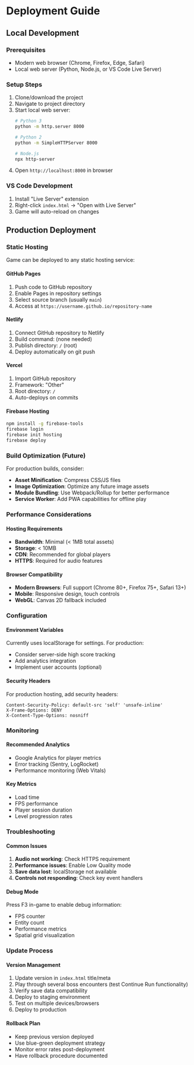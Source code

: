 # Deployment Guide

## Local Development

### Prerequisites
- Modern web browser (Chrome, Firefox, Edge, Safari)
- Local web server (Python, Node.js, or VS Code Live Server)

### Setup Steps
1. Clone/download the project
2. Navigate to project directory
3. Start local web server:
   ```bash
   # Python 3
   python -m http.server 8000
   
   # Python 2
   python -m SimpleHTTPServer 8000
   
   # Node.js
   npx http-server
   ```
4. Open `http://localhost:8000` in browser

### VS Code Development
1. Install "Live Server" extension
2. Right-click `index.html` → "Open with Live Server"
3. Game will auto-reload on changes

## Production Deployment

### Static Hosting
Game can be deployed to any static hosting service:

#### GitHub Pages
1. Push code to GitHub repository
2. Enable Pages in repository settings
3. Select source branch (usually `main`)
4. Access at `https://username.github.io/repository-name`

#### Netlify
1. Connect GitHub repository to Netlify
2. Build command: (none needed)
3. Publish directory: `/` (root)
4. Deploy automatically on git push

#### Vercel
1. Import GitHub repository
2. Framework: "Other"
3. Root directory: `/`
4. Auto-deploys on commits

#### Firebase Hosting
```bash
npm install -g firebase-tools
firebase login
firebase init hosting
firebase deploy
```

### Build Optimization (Future)

For production builds, consider:
- **Asset Minification**: Compress CSS/JS files
- **Image Optimization**: Optimize any future image assets
- **Module Bundling**: Use Webpack/Rollup for better performance
- **Service Worker**: Add PWA capabilities for offline play

### Performance Considerations

#### Hosting Requirements
- **Bandwidth**: Minimal (< 1MB total assets)
- **Storage**: < 10MB
- **CDN**: Recommended for global players
- **HTTPS**: Required for audio features

#### Browser Compatibility
- **Modern Browsers**: Full support (Chrome 80+, Firefox 75+, Safari 13+)
- **Mobile**: Responsive design, touch controls
- **WebGL**: Canvas 2D fallback included

### Configuration

#### Environment Variables
Currently uses localStorage for settings. For production:
- Consider server-side high score tracking
- Add analytics integration
- Implement user accounts (optional)

#### Security Headers
For production hosting, add security headers:
```
Content-Security-Policy: default-src 'self' 'unsafe-inline'
X-Frame-Options: DENY
X-Content-Type-Options: nosniff
```

### Monitoring

#### Recommended Analytics
- Google Analytics for player metrics
- Error tracking (Sentry, LogRocket)
- Performance monitoring (Web Vitals)

#### Key Metrics
- Load time
- FPS performance
- Player session duration
- Level progression rates

### Troubleshooting

#### Common Issues
1. **Audio not working**: Check HTTPS requirement
2. **Performance issues**: Enable Low Quality mode
3. **Save data lost**: localStorage not available
4. **Controls not responding**: Check key event handlers

#### Debug Mode
Press F3 in-game to enable debug information:
- FPS counter
- Entity count
- Performance metrics
- Spatial grid visualization

### Update Process

#### Version Management
1. Update version in `index.html` title/meta
2. Play through several boss encounters (test Continue Run functionality)
3. Verify save data compatibility
4. Deploy to staging environment
5. Test on multiple devices/browsers
6. Deploy to production

#### Rollback Plan
- Keep previous version deployed
- Use blue-green deployment strategy
- Monitor error rates post-deployment
- Have rollback procedure documented
